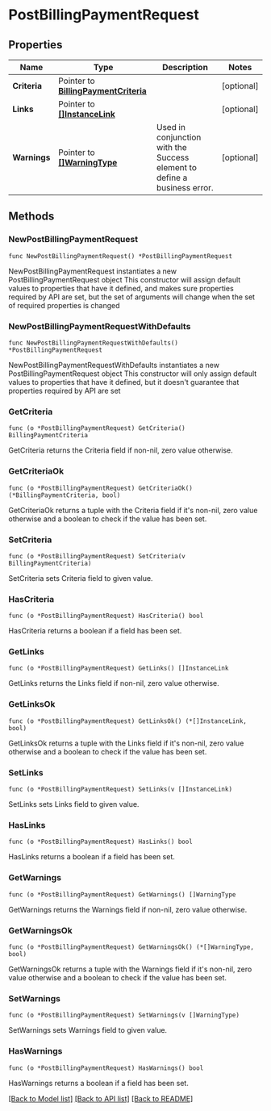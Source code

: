 # PostBillingPaymentRequest

## Properties

Name | Type | Description | Notes
------------ | ------------- | ------------- | -------------
**Criteria** | Pointer to [**BillingPaymentCriteria**](BillingPaymentCriteria.md) |  | [optional] 
**Links** | Pointer to [**[]InstanceLink**](InstanceLink.md) |  | [optional] 
**Warnings** | Pointer to [**[]WarningType**](WarningType.md) | Used in conjunction with the Success element to define a business error. | [optional] 

## Methods

### NewPostBillingPaymentRequest

`func NewPostBillingPaymentRequest() *PostBillingPaymentRequest`

NewPostBillingPaymentRequest instantiates a new PostBillingPaymentRequest object
This constructor will assign default values to properties that have it defined,
and makes sure properties required by API are set, but the set of arguments
will change when the set of required properties is changed

### NewPostBillingPaymentRequestWithDefaults

`func NewPostBillingPaymentRequestWithDefaults() *PostBillingPaymentRequest`

NewPostBillingPaymentRequestWithDefaults instantiates a new PostBillingPaymentRequest object
This constructor will only assign default values to properties that have it defined,
but it doesn't guarantee that properties required by API are set

### GetCriteria

`func (o *PostBillingPaymentRequest) GetCriteria() BillingPaymentCriteria`

GetCriteria returns the Criteria field if non-nil, zero value otherwise.

### GetCriteriaOk

`func (o *PostBillingPaymentRequest) GetCriteriaOk() (*BillingPaymentCriteria, bool)`

GetCriteriaOk returns a tuple with the Criteria field if it's non-nil, zero value otherwise
and a boolean to check if the value has been set.

### SetCriteria

`func (o *PostBillingPaymentRequest) SetCriteria(v BillingPaymentCriteria)`

SetCriteria sets Criteria field to given value.

### HasCriteria

`func (o *PostBillingPaymentRequest) HasCriteria() bool`

HasCriteria returns a boolean if a field has been set.

### GetLinks

`func (o *PostBillingPaymentRequest) GetLinks() []InstanceLink`

GetLinks returns the Links field if non-nil, zero value otherwise.

### GetLinksOk

`func (o *PostBillingPaymentRequest) GetLinksOk() (*[]InstanceLink, bool)`

GetLinksOk returns a tuple with the Links field if it's non-nil, zero value otherwise
and a boolean to check if the value has been set.

### SetLinks

`func (o *PostBillingPaymentRequest) SetLinks(v []InstanceLink)`

SetLinks sets Links field to given value.

### HasLinks

`func (o *PostBillingPaymentRequest) HasLinks() bool`

HasLinks returns a boolean if a field has been set.

### GetWarnings

`func (o *PostBillingPaymentRequest) GetWarnings() []WarningType`

GetWarnings returns the Warnings field if non-nil, zero value otherwise.

### GetWarningsOk

`func (o *PostBillingPaymentRequest) GetWarningsOk() (*[]WarningType, bool)`

GetWarningsOk returns a tuple with the Warnings field if it's non-nil, zero value otherwise
and a boolean to check if the value has been set.

### SetWarnings

`func (o *PostBillingPaymentRequest) SetWarnings(v []WarningType)`

SetWarnings sets Warnings field to given value.

### HasWarnings

`func (o *PostBillingPaymentRequest) HasWarnings() bool`

HasWarnings returns a boolean if a field has been set.


[[Back to Model list]](../README.md#documentation-for-models) [[Back to API list]](../README.md#documentation-for-api-endpoints) [[Back to README]](../README.md)


